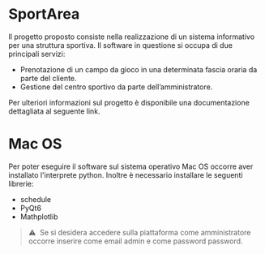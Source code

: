 # SportArea
Il progetto proposto consiste nella realizzazione di un sistema informativo per una struttura sportiva. Il software in questione si occupa di due principali servizi:
* Prenotazione di un campo da gioco in una determinata fascia oraria da parte del cliente.
* Gestione del centro sportivo da parte dell’amministratore.

Per ulteriori informazioni sul progetto è disponibile una documentazione dettagliata al seguente link.

# Mac OS
Per poter eseguire il software sul sistema operativo Mac OS occorre aver installato l'interprete python. Inoltre è necessario installare le seguenti librerie:
* schedule
* PyQt6
* Mathplotlib

> :warning:  Se si desidera accedere sulla piattaforma come amministratore occorre inserire come email admin e come password password.
